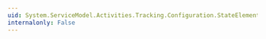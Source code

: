 ```yaml
---
uid: System.ServiceModel.Activities.Tracking.Configuration.StateElementCollection
internalonly: False
---
```


